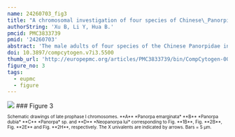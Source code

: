 ```yaml
---
name: 24260703_fig3
title: "A chromosomal investigation of four species of Chinese\_Panorpidae (Insecta, Mecoptera)."
authorString: 'Xu B, Li Y, Hua B.'
pmcid: PMC3833739
pmid: '24260703'
abstract: 'The male adults of four species of the Chinese Panorpidae in Mecoptera were cytogenetically studied using conventional squashing procedures. The results show that their sex-chromosome system belongs to the XO type, with n = 19 + X(O) in Panorpa emarginata Cheng, 1949 and Panorpa dubia Chou & Wang, 1981, n = 23 + X(O) in Panorpa sp., and n = 20 + X(O) in Neopanorpa lui Chou & Ran, 1981. X chromosomes of these species usually appear dot-shaped in late prophase I and are easily differentiated from autosomal bivalents. Meiosis in these Panorpidae lacks typical diplotene and diakinesis. In late prophase I, pairs of homologous chromosomes remain parallel in a line and show no evidence of crossing-over. Some of them even appear as a single unit because of extremely intimate association, all with a tendency of increasing condensation. The evolutionary significance of their chromosomal differences and the achiasmatic meiosis of Panorpidae are briefly discussed. '
doi: 10.3897/compcytogen.v7i3.5500
thumb_url: 'http://europepmc.org/articles/PMC3833739/bin/CompCytogen-007-229-g003.gif'
figure_no: 3
tags:
  - eupmc
  - figure
---
```

<img src='http://europepmc.org/articles/PMC3833739/bin/CompCytogen-007-229-g003.jpg' style='max-height: 300px'>
### Figure 3
<p style='font-size: 10px;'>Schematic drawings of late prophase I chromosomes. **A** *<named-content content-type="taxon-name">Panorpa emarginata</named-content>* **B** *<named-content content-type="taxon-name">Panorpa dubia</named-content>* **C** *<named-content content-type="taxon-name">Panorpa</named-content>* sp. and **D** *<named-content content-type="taxon-name">Neopanorpa lui</named-content>* corresponding to Fig. **1B**, Fig. **2B**, Fig. **2E** and Fig. **2H**, respectively. The X univalents are indicated by arrows. Bars = 5 μm.</p>